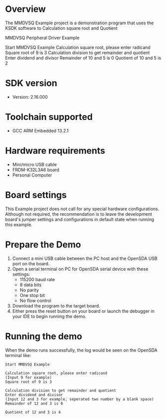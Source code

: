 Overview
========
The MMDVSQ Example project is a demonstration program that uses the KSDK software to Calculation square root and Quotient

MMDVSQ Peripheral Driver Example


Start MMDVSQ Example
Calculation square root, please enter radicand
Square root of 9 is 3
Calculation division to get remainder and quotient
Enter dividend and divisor
Remainder of 10 and 5 is 0
Quotient of 10 and 5 is 2

SDK version
===========
- Version: 2.16.000

Toolchain supported
===================
- GCC ARM Embedded  13.2.1

Hardware requirements
=====================
- Mini/micro USB cable
- FRDM-K32L3A6 board
- Personal Computer

Board settings
==============
This Example project does not call for any special hardware configurations. Although not required, the recommendation is to leave the development
board's jumper settings and configurations in default state when running this example.

Prepare the Demo
================
1.  Connect a mini USB cable between the PC host and the OpenSDA USB port on the board.
2.  Open a serial terminal on PC for OpenSDA serial device with these settings:
    - 115200 baud rate
    - 8 data bits
    - No parity
    - One stop bit
    - No flow control
3.  Download the program to the target board.
4.  Either press the reset button on your board or launch the debugger in your IDE to begin running the demo.

Running the demo
================
When the demo runs successfully, the log would be seen on the OpenSDA terminal like:

~~~~~~~~~~~~~~~~~~~~~
Start MMDVSQ Example

Calculation square root, please enter radicand
(Input 9 for example)
Square root of 9 is 3

Calculation division to get remainder and quotient
Enter dividend and divisor
(Input 12 and 3 for example, seperated two number by a blank space)
Remainder of 12 and 3 is 0

Quotient of 12 and 3 is 4
~~~~~~~~~~~~~~~~~~~~~

